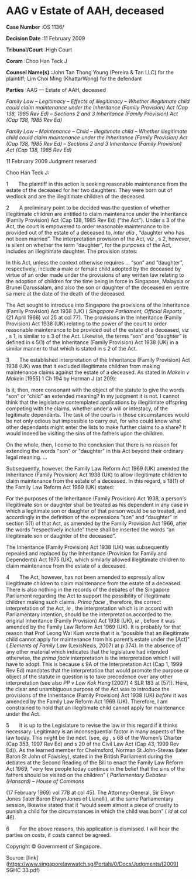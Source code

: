 # AAG v Estate of AAH, deceased 



**Case Number** :OS 1136/ 

**Decision Date** :11 February 2009 

**Tribunal/Court** :High Court 

**Coram** :Choo Han Teck J 

**Counsel Name(s)** :John Tan Thong Young (Pereira & Tan LLC) for the plaintiff; Lim Choi Ming (KhattarWong) for the defendant 

**Parties** :AAG — Estate of AAH, deceased 

_Family Law_ – _Legitimacy_ – _Effects of illegitimacy_ – _Whether illegitimate child could claim maintenance under the Inheritance (Family Provision) Act (Cap 138, 1985 Rev Ed)_ – _Sections 2 and 3 Inheritance (Family Provision) Act (Cap 138, 1985 Rev Ed)_ 

_Family Law_ – _Maintenance_ – _Child_ – _Illegitimate child_ – _Whether illegitimate child could claim maintenance under the Inheritance (Family Provision) Act (Cap 138, 1985 Rev Ed)_ – _Sections 2 and 3 Inheritance (Family Provision) Act (Cap 138, 1985 Rev Ed)_ 

11 February 2009 Judgment reserved 

Choo Han Teck J: 

1       The plaintiff in this action is seeking reasonable maintenance from the estate of the deceased for her two daughters. They were born out of wedlock and are the illegitimate children of the deceased. 

2       A preliminary point to be decided was the question of whether illegitimate children are entitled to claim maintenance under the Inheritance (Family Provision) Act (Cap 138, 1985 Rev Ed) (“the Act”). Under s 3 of the Act, the court is empowered to order reasonable maintenance to be provided out of the estate of a deceased to, _inter alia_ , “daughter who has not been married”. The interpretation provision of the Act, _viz_ , s 2, however, is silent on whether the term “daughter”, for the purposes of the Act, includes an illegitimate daughter. The provision states: 

 In this Act, unless the context otherwise requires ... “son” and “daughter”, respectively, include a male or female child adopted by the deceased by virtue of an order made under the provisions of any written law relating to the adoption of children for the time being in force in Singapore, Malaysia or Brunei Darussalam, and also the son or daughter of the deceased en ventre sa mere at the date of the death of the deceased. 

The Act sought to introduce into Singapore the provisions of the Inheritance (Family Provision) Act 1938 (UK) ( _Singapore Parliament, Official Reports_ , (21 April 1966) vol 25 at col 77). The provisions in the Inheritance (Family Provision) Act 1938 (UK) relating to the power of the court to order reasonable maintenance to be provided out of the estate of a deceased, _viz_ , s 1, is similar to s 3 of the Act. Likewise, the terms “son” and “daughter” is defined in s 5(1) of the Inheritance (Family Provision) Act 1938 (UK) in a similar manner to that which is stated in s 2 of the Act. 

3       The established interpretation of the Inheritance (Family Provision) Act 1938 (UK) was that it excluded illegitimate children from making maintenance claims against the estate of a deceased. As stated in _Makein v Makein_ [1955] 1 Ch 194 by Harman J (at 209): 


 Is it, then, more consonant with the object of the statute to give the words “son” or “child” an extended meaning? In my judgment it is not. I cannot think that the legislature contemplated applications by illegitimate offspring competing with the claims, whether under a will or intestacy, of the legitimate dependants. The task of the courts in those circumstances would be not only odious but impossible to carry out, for who could know what other dependants might enter the lists to make further claims to a share? It would indeed be visiting the sins of the fathers upon the children. 

 On the whole, then, I come to the conclusion that there is no reason for extending the words "son" or "daughter" in this Act beyond their ordinary legal meaning. ... 

Subsequently, however, the Family Law Reform Act 1969 (UK) amended the Inheritance (Family Provision) Act 1938 (UK) to allow illegitimate children to claim maintenance from the estate of a deceased. In this regard, s 18(1) of the Family Law Reform Act 1969 (UK) stated: 

 For the purposes of the Inheritance (Family Provision) Act 1938, a person’s illegitimate son or daughter shall be treated as his dependent in any case in which a legitimate son or daughter of that person would be so treated, and accordingly in the definition of the expressions “son” and “daughter” in section 5(1) of that Act, as amended by the Family Provision Act 1966, after the words “respectively include” there shall be inserted the words “an illegitimate son or daughter of the deceased”. 

The Inheritance (Family Provision) Act 1938 (UK) was subsequently repealed and replaced by the Inheritance (Provision for Family and Dependents) Act 1975 (UK), which similarly allowed illegitimate children to claim maintenance from the estate of a deceased. 

4       The Act, however, has not been amended to expressly allow illegitimate children to claim maintenance from the estate of a deceased. There is also nothing in the records of the debates of the Singapore Parliament regarding the Act to support the possibility of illegitimate children making such claims. _Prima facie_ , therefore, the correct interpretation of the Act, _ie_ , the interpretation which is in accord with Parliamentary intention, should be the interpretation accorded to the original Inheritance (Family Provision) Act 1938 (UK), _ie_ , before it was amended by the Family Law Reform Act 1969 (UK). It is probably for that reason that Prof Leong Wai Kum wrote that it is “possible that an illegitimate child cannot apply for maintenance from his parent’s estate under the [Act]” ( _Elements of Family Law_ (LexisNexis, 2007) at p 374). In the absence of any other material which indicates that the legislature had intended otherwise, the _prima facie_ interpretation is the interpretation which I will have to adopt. This is because s 9A of the Interpretation Act (Cap 1, 1999 Rev Ed) mandates that the interpretation that would promote the purpose or object of the statute in question is to take precedence over any other interpretation (see also _PP v Low Kok Heng_ <span class="citation">[2007] 4 SLR 183</span> at [57]). Here, the clear and unambiguous purpose of the Act was to introduce the provisions of the Inheritance (Family Provision) Act 1938 (UK) _before_ it was amended by the Family Law Reform Act 1969 (UK). Therefore, I am constrained to hold that an illegitimate child cannot apply for maintenance under the Act. 

5       It is up to the Legislature to revise the law in this regard if it thinks necessary. Legitimacy is an inconsequential factor in many aspects of the law today. This might be the next. (see, _eg_ , s 68 of the Women’s Charter (Cap 353, 1997 Rev Ed) and s 20 of the Civil Law Act (Cap 43, 1999 Rev Ed)). As the learned member for Chelmsford, Norman St John-Stevas (later Baron St John of Fawsley), stated in the British Parliament during the debates at the Second Reading of the Bill to enact the Family Law Reform Act 1969, “very few people today continue in the belief that the sins of the fathers should be visited on the children” ( _Parliamentary Debates (Hansard) – House of Commons_ 


(17 February 1969) vol 778 at col 45). The Attorney-General, Sir Elwyn Jones (later Baron ElwynJones of Llanelli), at the same Parliamentary session, likewise stated that it “would seem almost a piece of cruelty to punish a child for the circumstances in which the child was born” ( _id_ at col 46). 

6       For the above reasons, this application is dismissed. I will hear the parties on costs, if costs cannot be agreed. 

 Copyright © Government of Singapore. 


Source: [link](https://www.singaporelawwatch.sg/Portals/0/Docs/Judgments/[2009] SGHC 33.pdf)
